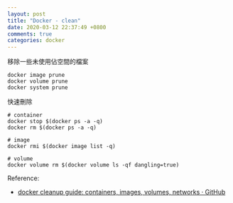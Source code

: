 ```yaml
---
layout: post
title: "Docker - clean"
date: 2020-03-12 22:37:49 +0800
comments: true
categories: docker
---
```


移除一些未使用佔空間的檔案

<!-- more -->

```
docker image prune
docker volume prune
docker system prune
```

快速刪除

```
# container
docker stop $(docker ps -a -q)
docker rm $(docker ps -a -q)

# image
docker rmi $(docker image list -q)

# volume
docker volume rm $(docker volume ls -qf dangling=true)
```


Reference:

* [docker cleanup guide: containers, images, volumes, networks · GitHub](https://gist.github.com/bastman/5b57ddb3c11942094f8d0a97d461b430)

